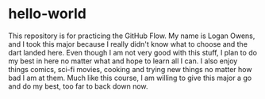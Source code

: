 # hello-world
This repository is for practicing the GitHub Flow.
My name is Logan Owens, and I took this major because I really didn't know what to choose and the dart landed here. Even though I am not very good with this stuff, I plan to do my best in here no matter what and hope to learn all I can. I also enjoy things comics, sci-fi movies, cooking and trying new things no matter how bad I am at them. Much like this course, I am willing to give this major a go and do my best, too far to back down now.
